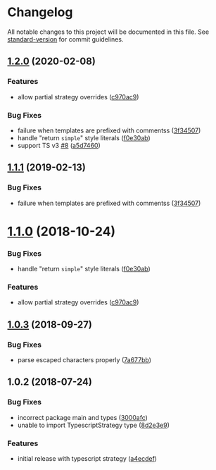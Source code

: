 # Changelog

All notable changes to this project will be documented in this file. See [standard-version](https://github.com/conventional-changelog/standard-version) for commit guidelines.

## [1.2.0](https://github.com/asyncLiz/parse-literals/compare/v1.0.3...v1.2.0) (2020-02-08)

### Features

- allow partial strategy overrides ([c970ac9](https://github.com/asyncLiz/parse-literals/commit/c970ac91d9ec51c9d8d65fbe7f73da5e80b2ef7e))

### Bug Fixes

- failure when templates are prefixed with commentss ([3f34507](https://github.com/asyncLiz/parse-literals/commit/3f34507760e8e166477fcd736bd3b1c130002422))
- handle "return `simple`" style literals ([f0e30ab](https://github.com/asyncLiz/parse-literals/commit/f0e30ab887c0d31287215965b56a5d4461e9a67d))
- support TS v3 [#8](https://github.com/asyncLiz/parse-literals/issues/8) ([a5d7460](https://github.com/asyncLiz/parse-literals/commit/a5d7460a5a63a428b4d98348b71e5e00bc4326d4))

<a name="1.1.1"></a>

## [1.1.1](https://github.com/asyncLiz/parse-literals/compare/v1.1.0...v1.1.1) (2019-02-13)

### Bug Fixes

- failure when templates are prefixed with commentss ([3f34507](https://github.com/asyncLiz/parse-literals/commit/3f34507))

<a name="1.1.0"></a>

# [1.1.0](https://github.com/asyncLiz/parse-literals/compare/v1.0.3...v1.1.0) (2018-10-24)

### Bug Fixes

- handle "return `simple`" style literals ([f0e30ab](https://github.com/asyncLiz/parse-literals/commit/f0e30ab))

### Features

- allow partial strategy overrides ([c970ac9](https://github.com/asyncLiz/parse-literals/commit/c970ac9))

<a name="1.0.3"></a>

## [1.0.3](https://github.com/asyncLiz/parse-literals/compare/v1.0.2...v1.0.3) (2018-09-27)

### Bug Fixes

- parse escaped characters properly ([7a677bb](https://github.com/asyncLiz/parse-literals/commit/7a677bb))

<a name="1.0.2"></a>

## 1.0.2 (2018-07-24)

### Bug Fixes

- incorrect package main and types ([3000afc](https://github.com/asyncLiz/parse-literals/commit/3000afc))
- unable to import TypescriptStrategy type ([8d2e3e9](https://github.com/asyncLiz/parse-literals/commit/8d2e3e9))

### Features

- initial release with typescript strategy ([a4ecdef](https://github.com/asyncLiz/parse-literals/commit/a4ecdef))
